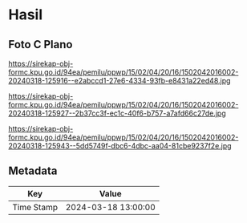 # Hasil

## Foto C Plano

https://sirekap-obj-formc.kpu.go.id/94ea/pemilu/ppwp/15/02/04/20/16/1502042016002-20240318-125916--e2abccd1-27e6-4334-93fb-e8431a22ed48.jpg

https://sirekap-obj-formc.kpu.go.id/94ea/pemilu/ppwp/15/02/04/20/16/1502042016002-20240318-125927--2b37cc3f-ec1c-40f6-b757-a7afd66c27de.jpg

https://sirekap-obj-formc.kpu.go.id/94ea/pemilu/ppwp/15/02/04/20/16/1502042016002-20240318-125943--5dd5749f-dbc6-4dbc-aa04-81cbe9237f2e.jpg


## Metadata

| Key        | Value               |
| ---------- | ------------------- |
| Time Stamp | 2024-03-18 13:00:00 |



